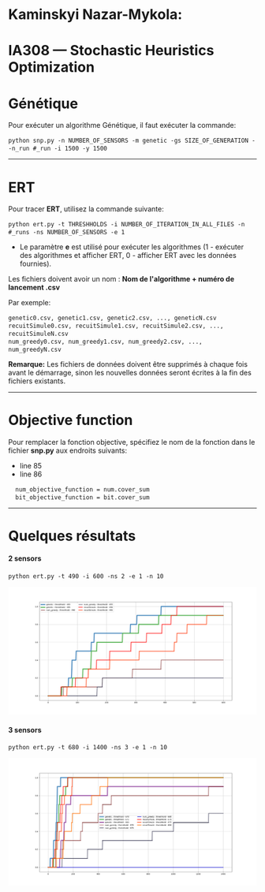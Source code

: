 # Kaminskyi Nazar-Mykola:
# IA308 — Stochastic Heuristics Optimization


# Génétique

Pour exécuter un algorithme Génétique, il faut exécuter la commande:

```
python snp.py -n NUMBER_OF_SENSORS -m genetic -gs SIZE_OF_GENERATION --n_run #_run -i 1500 -y 1500
```

---
# ERT

Pour tracer **ERT**, utilisez la commande suivante:
```
python ert.py -t THRESHHOLDS -i NUMBER_OF_ITERATION_IN_ALL_FILES -n #_runs -ns NUMBER_OF_SENSORS -e 1
```

- Le paramètre **e** est utilisé pour exécuter les algorithmes (1 - exécuter des algorithmes et afficher ERT, 0 - afficher ERT avec les données fournies).

Les fichiers doivent avoir un nom : **Nom de l'algorithme + numéro de lancement .csv**

Par exemple:
```
genetic0.csv, genetic1.csv, genetic2.csv, ..., geneticN.csv
recuitSimule0.csv, recuitSimule1.csv, recuitSimule2.csv, ..., recuitSimuleN.csv
num_greedy0.csv, num_greedy1.csv, num_greedy2.csv, ..., num_greedyN.csv
```

**Remarque:** Les fichiers de données doivent être supprimés à chaque fois avant le démarrage, sinon les nouvelles données seront écrites à la fin des fichiers existants.

---
# Objective function

Pour remplacer la fonction objective, spécifiez le nom de la fonction dans le fichier **snp.py** aux endroits suivants:
- line 85
- line 86

```
  num_objective_function = num.cover_sum
  bit_objective_function = bit.cover_sum
```

---
# Quelques résultats

#### 2 sensors

```
python ert.py -t 490 -i 600 -ns 2 -e 1 -n 10

```
![result](img/2s_w.png)

#### 3 sensors
```
python ert.py -t 680 -i 1400 -ns 3 -e 1 -n 10

```

![result](img/3s_w.png)
